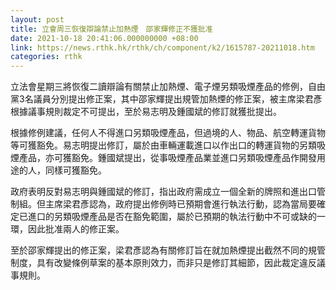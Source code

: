```yaml
---
layout: post
title: 立會周三恢復辯論禁止加熱煙　邵家輝修正不獲批准
date: 2021-10-18 20:41:06.000000000 +08:00
link: https://news.rthk.hk/rthk/ch/component/k2/1615787-20211018.htm
categories: rthk
---
```


立法會星期三將恢復二讀辯論有關禁止加熱煙、電子煙另類吸煙產品的修例，自由黨3名議員分別提出修正案，其中邵家輝提出規管加熱煙的修正案，被主席梁君彥根據議事規則裁定不可提出，至於易志明及鍾國斌的修訂就獲批提出。

根據修例建議，任何人不得進口另類吸煙產品，但過境的人、物品、航空轉運貨物等可獲豁免。易志明提出修訂，屬於由車輛運載進口以作出口的轉運貨物的另類吸煙產品，亦可獲豁免。鍾國斌提出，從事吸煙產品業並進口另類吸煙產品作開發用途的人，同樣可獲豁免。

政府表明反對易志明與鍾國斌的修訂，指出政府需成立一個全新的牌照和進出口管制組。但主席梁君彥認為，政府提出修例時已預期會進行執法行動，認為當局要確定已進口的另類吸煙產品是否在豁免範圍，屬於已預期的執法行動中不可或缺的一環，因此批准兩人的修正案。

至於邵家輝提出的修正案，梁君彥認為有關修訂旨在就加熱煙提出截然不同的規管制度，具有改變條例草案的基本原則效力，而非只是修訂其細節，因此裁定違反議事規則。

